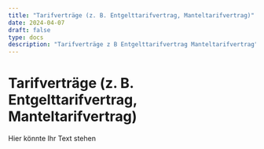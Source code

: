 ```yaml
---
title: "Tarifverträge (z. B. Entgelttarifvertrag, Manteltarifvertrag)"
date: 2024-04-07
draft: false
type: docs
description: "Tarifverträge z B Entgelttarifvertrag Manteltarifvertrag"
---
```


# Tarifverträge (z. B. Entgelttarifvertrag, Manteltarifvertrag)

Hier könnte Ihr Text stehen